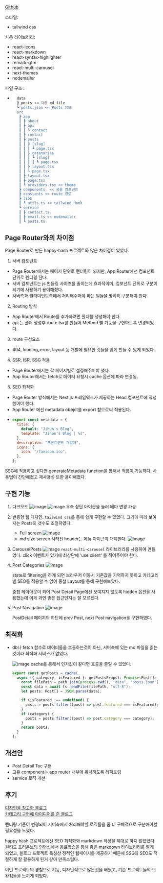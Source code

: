 [Github](https://github.com/DoDevet/my-blog)

스타일:

- tailwind css

사용 라이브러리:

- react-icons
- react-markdown
- react-syntax-highlighter
- remark-gfm
- react-multi-carousel
- next-themes
- nodemailer

파일 구조 :

- ```bash
    data
    ┣ posts << 각종 md file
    ┗ posts.json << Posts 정보
    src
     ┣ app
     ┃ ┣ about
     ┃ ┣ api
     ┃ ┃ ┗ contact
     ┃ ┣ contact
     ┃ ┣ posts
     ┃ ┃ ┣ [slug]
     ┃ ┃ ┃ ┗ page.tsx
     ┃ ┃ ┣ categories
     ┃ ┃ ┃ ┗ [slug]
     ┃ ┃ ┃ ┃ ┗ page.tsx
     ┃ ┃ ┣ layout.tsx
     ┃ ┃ ┗ page.tsx
     ┃ ┣ layout.tsx
     ┃ ┣ page.tsx
     ┃ ┗ providers.tsx << theme
     ┣ components  << 공용 컴포넌트
     ┣ constants << route 경로
     ┣ libs
     ┃ ┗ utils.ts << tailwind Hook
     ┗ service
     ┃ ┣ contact.ts
     ┃ ┣ email.ts << nodemailer
     ┃ ┗ posts.ts
  ```

## Page Router와의 차이점

Page Router로 만든 happy-hash 프로젝트와 많은 차이점이 있었다.

1. 서버 컴포넌트

- Page Router에서는 페이지 단위로 렌더링이 되지만, App Router에선 컴포넌트 단위로 렌더링 된다.
- 서버 컴포넌트는 js 번들링 사이즈를 줄이는데 효과적이며, 컴포넌트 단위로 구분이 되기에 사용하기 용이해졌다.
- 서버측과 클라이언트측에서 처리해주어야 하는 일들을 명확히 구분해야 한다.

2. Routing 방식

- App Router에서 Route를 추가하려면 폴더를 생성해야 한다.
- api 는 폴더 생성후 route.tsx를 만들어 Method 별 기능을 구현하도록 변경되었다.

3. route 구성요소

- 404, loading, error, layout 등 개발에 필요한 것들을 쉽게 만들 수 있게 되었다.

4. SSR, ISR, SSG 적용

- Page Router에서는 각 페이지별로 설정해주어야 했다.
- App Router에서는 fetch로 데이터 요청시 cache 옵션에 따라 변경됨.

5. SEO 최적화

- Page Router 방식에서는 Next.js 프레임워크가 제공하는 Head 컴포넌트에 작성했어야 했다.
- App Router 에선 metadata obejct를 export 함으로써 적용된다.
- ```jsx
  export const metadata = {
    title: {
      default: "Jihun's Blog",
      template: "Jihun's Blog | %s",
    },
    description: "프론트엔드 개발자",
    icons: {
      icon: "/favicon.ico",
    },
  };
  ```

SSG에 적용하고 싶다면 generateMetadata function을 통해서 적용이 가능하다.
사용법이 간단해졌고 재사용성 또한 용이해졌다.

## 구현 기능

1. 다크모드
   ![image](/images/blogImages/darkmode-2.png)
   ![image](/images/blogImages/darkmode-1.png)
   우측 상단 아이콘을 눌러 테마 변경 가능

2. 반응형 웹 디자인.
   `tailwind css`를 통해 쉽게 구현할 수 있었다.
   크기에 따라 보여지는 Posts의 갯수도 조절하였다.

   - Full screen
     ![image](/images/blogImages/responsive-web-1.png)
   - md size screen
     사라진 header는 메뉴 아이콘이 대체한다.
     ![image](/images/blogImages/responsive-web-2.png)

3. CarouselPosts
   ![image](/images/blogImages/carousel.png)
   `react-multi-carousel` 라이브러리를 사용하여 만들었다.
   click 이벤트가 있기에 최상단에 'use client' 를 적어주어야 한다.

4. Post Categories
   ![image](/images/blogImages/categories.png)

   state로 filtering을 하게 되면 브라우저 이동시 기존값을 기억하지 못하고
   카테고리별 SEO를 적용할 수 없어 중첩 Layout를 통해 구현해보았다.

   중첩 레이아웃이 되어 Post Detail Page에선 보여지지 않도록 hidden 옵션을 사용했는데
   이게 과연 좋은 접근인지는 잘 모르겠다.

5. Post Navigation
   ![image](/images/blogImages/post-navi.png)

   PostDetail 페이지의 하단에 prev Post, next Post navigation을 구현하였다.

## 최적화

- db나 fetch 함수로 데이터들을 호출하는것이 아닌, 서버측에 있는 md 파일을 읽는 것이라 최적화 서비스가 없었다.

  ![image](/images/blogImages/cache.png)
  cache를 통해서 인자값이 같다면 호출을 줄일 수 있었다.

  ```jsx
  export const getPosts = cache(
    async ({ category, isFeatured }: getPostsProps): Promise<Post[]> => {
      const filePath = path.join(process.cwd(), "data", "posts.json");
      const data = await fs.readFile(filePath, "utf-8");
      let posts: Post[] = JSON.parse(data);

      if (isFeatured !== undefined) {
        posts = posts.filter((post) => post.featured === isFeatured);
      }
      if (category) {
        posts = posts.filter((post) => post.category === category);
      }
      return posts;
    }
  );
  ```

## 개선안

- Post Detail Toc 구현
- 고유 component는 app router 내부에 위치하도록 리팩토링
- service 로직 개선

## 후기

[디자인을 참고한 블로그](https://www.craftz.dog/)  
[카테고리 구현에 아이디어를 준 블로그](https://www.braydoncoyer.dev/)

렌더링 기준이 변경되어 서버측에서 처리해야할 로직들을 좀 더 구체적으로 구분해야할 필요성을 느꼈다.

happy hash 프로젝트에선 SEO 최적화와 markdown 작성을 제대로 하지 않았었다.
원티드 프리온보딩 인턴십에서 동료학습을 통해 좋은 markdown 라이브러리를 알게 되었고,
블로그 프로젝트 특성상 정적인 웹페이지를 제공하기 때문에 SSG와 SEO도 적절하게 잘 활용하게 된거 같아 만족스럽다.

이번 프로젝트의 경험으로 기능, 디자인적으로 많은것을 배웠고, 기존 프로젝트들의 보완점들을 느끼게 되었다.
